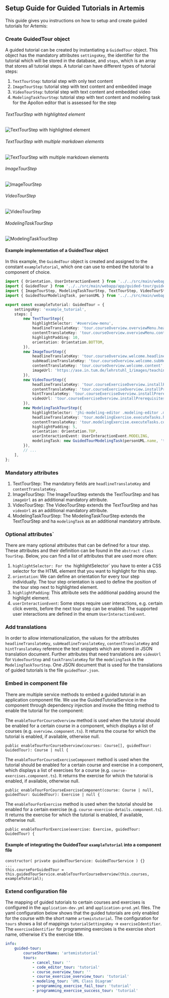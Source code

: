 ## Setup Guide for Guided Tutorials in Artemis

This guide gives you instructions on how to setup and create guided tutorials for Artemis:

### Create GuidedTour object
A guided tutorial can be created by instantiating a `GuidedTour` object.
This object has the mandatory attributes `settingsKey`, the identifier for the tutorial which will be stored in the database, and `steps`, which is an array that stores all tutorial steps.
A tutorial can have different types of tutorial steps: 
1. `TextTourStep`: tutorial step with only text content 
2. `ImageTourStep`: tutorial step with text content and embedded image
3. `VideoTourStep`: tutorial step with text content and embedded video
4. `ModelingTaskTourStep`: tutorial step with text content and modeling task for the Apollon editor that is assessed for the step

###### TextTourStep with highlighted element
![](text-tour-step.png "TextTourStep with highlighted element")
###### TextTourStep with multiple markdown elements
![](text-tour-step-2.png "TextTourStep with multiple markdown elements")
###### ImageTourStep
![](image-tour-step.png "ImageTourStep")
###### VideoTourStep
![](video-tour-step.png "VideoTourStep")
###### ModelingTaskTourStep
![](modeling-task-tour-step.png "ModelingTaskTourStep")

#### Example implementation of a GuidedTour object
In this example, the `GuidedTour` object is created and assigned to the constant `exampleTutorial`, which one can use to embed the tutorial to a component of choice.

```typescript
import { Orientation, UserInteractionEvent } from '../../src/main/webapp/app/guided-tour/guided-tour.constants';
import { GuidedTour } from '../../src/main/webapp/app/guided-tour/guided-tour.model';
import { ImageTourStep, ModelingTaskTourStep, TextTourStep, VideoTourStep } from '../../src/main/webapp/app/guided-tour/guided-tour-step.model';
import { GuidedTourModelingTask, personUML } from '../../src/main/webapp/app/guided-tour/guided-tour-task.model';

export const exampleTutorial: GuidedTour = {
    settingsKey: 'example_tutorial',
    steps: [
        new TextTourStep({
            highlightSelector: '#overview-menu',
            headlineTranslateKey: 'tour.courseOverview.overviewMenu.headline',
            contentTranslateKey: 'tour.courseOverview.overviewMenu.content',
            highlightPadding: 10,
            orientation: Orientation.BOTTOM,
        }),
        new ImageTourStep({
            headlineTranslateKey: 'tour.courseOverview.welcome.headline',
            subHeadlineTranslateKey: 'tour.courseOverview.welcome.subHeadline',
            contentTranslateKey: 'tour.courseOverview.welcome.content',
            imageUrl: 'https://ase.in.tum.de/lehrstuhl_1/images/teaching/interactive/InteractiveLearning.png',
        }),
        new VideoTourStep({
            headlineTranslateKey: 'tour.courseExerciseOverview.installPrerequisites.sourceTreeSetup.headline',
            contentTranslateKey: 'tour.courseExerciseOverview.installPrerequisites.sourceTreeSetup.content',
            hintTranslateKey: 'tour.courseExerciseOverview.installPrerequisites.sourceTreeSetup.hint',
            videoUrl: 'tour.courseExerciseOverview.installPrerequisites.sourceTreeSetup.videoUrl',
        }),
        new ModelingTaskTourStep({
            highlightSelector: 'jhi-modeling-editor .modeling-editor .modeling-editor',
            headlineTranslateKey: 'tour.modelingExercise.executeTasks.headline',
            contentTranslateKey: 'tour.modelingExercise.executeTasks.content',
            highlightPadding: 5,
            orientation: Orientation.TOP,
            userInteractionEvent: UserInteractionEvent.MODELING,
            modelingTask: new GuidedTourModelingTask(personUML.name, 'tour.modelingExercise.executeTasks.personClass'),
        }),
        // ...
    ],
};
```

### Mandatory attributes
1. TextTourStep: The mandatory fields are `headlineTranslateKey` and `contentTranslateKey`.
2. ImageTourStep: The ImageTourStep extends the TextTourStep and has `imageUrl` as an additional mandatory attribute. 
3. VideoTourStep: The VideoTourStep extends the TextTourStep and has `videoUrl` as an additional mandatory attribute.
4. ModelingTaskTourStep: The ModelingTaskTourStep extends the TextTourStep and ha `modelingTask` as an additional mandatory attribute.

### Optional attributes`
There are many optional attributes that can be defined for a tour step. These attributes and their definition can be found in the `abstract class TourStep`.
Below, you can find a list of attributes that are used more often:
1. `highlightSelector: For the `highlightSelector` you have to enter a CSS selector for the HTML element that you want to highlight for this step.   
2. `orientation`: We can define an orientation for every tour step individually. The tour step orientation is used to define the position of the tour step next to highlighted element.
3. `highlightPadding`: This attribute sets the additional padding around the highlight element.
4. `userInteractionEvent`: Some steps require user interactions, e.g. certain click events, before the next tour step can be enabled. The supported user interactions are defined in the enum `UserInteractionEvent`. 

### Add translations
In order to allow internationalization, the values for the attributes `headlineTranslateKey`, `subHeadlineTranslateKey`, `contentTranslateKey` and `hintTranslateKey` reference the text snippets which are stored in JSON translation document.
Further attributes that need translations are `videoUrl` for `VideoTourStep` and `taskTranslateKey` for the `modelingTask` in the `ModelingTaskTourStep`. 
One JSON document that is used for the translations of guided tutorials is the file `guidedTour.json`. 

### Embed in component file
There are multiple service methods to embed a guided tutorial in an application component file.
We use the GuidedTutorialService in the component through dependency injection and invoke the fitting method to enable the tutorial for the component:

The `enableTourForCourseOverview` method is used when the tutorial should be enabled for a certain course in a component, which displays a list of courses (e.g. `overview.component.ts`). 
It returns the course for which the tutorial is enabled, if available, otherwise null.
```
public enableTourForCourseOverview(courses: Course[], guidedTour: GuidedTour): Course | null {
```

The `enableTourForCourseExerciseComponent` method is used when the tutorial should be enabled for a certain course and exercise in a component, which displays a list of exercises for a course (e.g. `course-exercises.component.ts`). 
It returns the exercise for which the tutorial is enabled, if available, otherwise null.
```
public enableTourForCourseExerciseComponent(course: Course | null, guidedTour: GuidedTour): Exercise | null {
```

The `enableTourForExercise` method is used when the tutorial should be enabled for a certain exercise (e.g. `course-exercise-details.component.ts`). 
It returns the exercise for which the tutorial is enabled, if available, otherwise null.
```
public enableTourForExercise(exercise: Exercise, guidedTour: GuidedTour) {
```

#### Example of integrating the GuidedTour `exampleTutorial` into a component file
```
constructor( private guidedTourService: GuidedTourService ) {}
...
this.courseForGuidedTour = this.guidedTourService.enableTourForCourseOverview(this.courses, exampleTutorial);
```

### Extend configuration file
The mapping of guided tutorials to certain courses and exercises is configured in the `application-dev.yml` and `application-prod.yml` files.
The yaml configuration below shows that the guided tutorials are only enabled for the course with the short name `artemistutorial`.
The configuration for `tours` shows a list of mappings `tutorialSettingsKey` -> `exerciseIdentifier`. The `exerciseIdentifier` for programming exercises is the exercise short name, otherwise it's the exercise title.

```yaml
info:
    guided-tour:
        courseShortName: 'artemistutorial'
        tours:
            - cancel_tour: ''
            - code_editor_tour: 'tutorial'
            - course_overview_tour: ''
            - course_exercise_overview_tour: 'tutorial'
            - modeling_tour: 'UML Class Diagram'
            - programming_exercise_fail_tour: 'tutorial'
            - programming_exercise_success_tour: 'tutorial'
```

